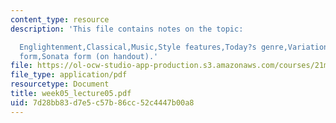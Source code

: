 ```yaml
---
content_type: resource
description: 'This file contains notes on the topic:

  Englightenment,Classical,Music,Style features,Today?s genre,Variation form,Minuet-trio
  form,Sonata form (on handout).'
file: https://ol-ocw-studio-app-production.s3.amazonaws.com/courses/21m-011-introduction-to-western-music-spring-2006/7d28bb83d7e5c57b86cc52c4447b00a8_week05_lecture05.pdf
file_type: application/pdf
resourcetype: Document
title: week05_lecture05.pdf
uid: 7d28bb83-d7e5-c57b-86cc-52c4447b00a8
---
```

